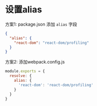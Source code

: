# 设置alias

方案1: package.json 添加 `alias` 字段

```json
{
  "alias": {
    "react-dom": "react-dom/profiling"
  }
}

```

方案2:  添加webpack.config.js

```js
module.exports = {
  resolve: {
    alias: {
      'react-dom': 'react-dom/profiling'
    }
  }
}

```
